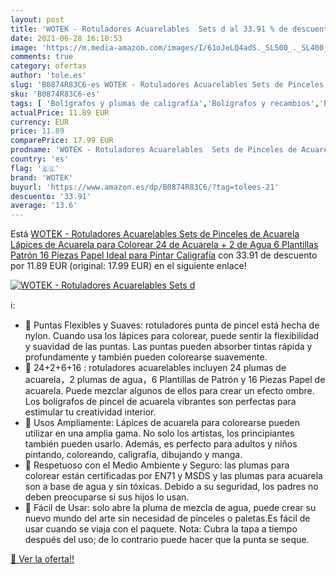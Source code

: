 ```yaml
---
layout: post
title: 'WOTEK - Rotuladores Acuarelables  Sets d al 33.91 % de descuento'
date: 2021-06-28 16:10:53
image: 'https://m.media-amazon.com/images/I/61oJeLQ4adS._SL500_._SL400_.jpg'
comments: true
category: ofertas
author: 'tole.es'
slug: 'B0874R83C6-es WOTEK - Rotuladores Acuarelables Sets de Pinceles de...'
sku: 'B0874R83C6-es'
tags: [ 'Bolígrafos y plumas de caligrafía','Bolígrafos y recambios','Bolígrafos, lápices y útiles de escritura','Oficina y papelería','colorear','lápices','rotuladores','wotek', ]
actualPrice: 11.89 EUR
currency: EUR
price: 11.89
comparePrice: 17.99 EUR
prodname: 'WOTEK - Rotuladores Acuarelables  Sets de Pinceles de Acuarela  Lápices de Acuarela para Colorear  24 de Acuarela + 2 de Agua  6 Plantillas Patrón 16 Piezas Papel Ideal para Pintar Caligrafía'
country: 'es'
flag: '🇪🇸'
brand: 'WOTEK'
buyurl: 'https://www.amazon.es/dp/B0874R83C6/?tag=tolees-21'
descuento: '33.91'
average: '13.6'
---
```


Está [WOTEK - Rotuladores Acuarelables  Sets de Pinceles de Acuarela  Lápices de Acuarela para Colorear  24 de Acuarela + 2 de Agua  6 Plantillas Patrón 16 Piezas Papel Ideal para Pintar Caligrafía](https://www.amazon.es/dp/B0874R83C6/?tag=tolees-21) con 33.91 de descuento por 11.89 EUR (original: 17.99 EUR) en el siguiente enlace!

[![WOTEK - Rotuladores Acuarelables  Sets d](https://m.media-amazon.com/images/I/61oJeLQ4adS._SL500_._SL400_.jpg)](https://www.amazon.es/dp/B0874R83C6/?tag=tolees-21)

ℹ️:

- 🎨 Puntas Flexibles y Suaves: rotuladores punta de pincel está hecha de nylon. Cuando usa los lápices para colorear, puede sentir la flexibilidad y suavidad de las puntas. Las puntas pueden absorber tintas rápida y profundamente y también pueden colorearse suavemente.
- 🎨 24+2+6+16 : rotuladores acuarelables incluyen 24 plumas de acuarela，2 plumas de agua，6 Plantillas de Patrón y 16 Piezas Papel de acuarela. Puede mezclar algunos de ellos para crear un efecto ombre. Los bolígrafos de pincel de acuarela vibrantes son perfectas para estimular tu creatividad interior.
- 🎨 Usos Ampliamente: Lápices de acuarela para colorearse pueden utilizar en una amplia gama. No solo los artistas, los principiantes también pueden usarlo. Además, es perfecto para adultos y niños pintando, coloreando, caligrafía, dibujando y manga.
- 🎨 Respetuoso con el Medio Ambiente y Seguro: las plumas para colorear están certificadas por EN71 y MSDS y las plumas para acuarela son a base de agua y sin tóxicas. Debido a su seguridad, los padres no deben preocuparse si sus hijos lo usan.
- 🎨 Fácil de Usar: solo abre la pluma de mezcla de agua, puede crear su nuevo mundo del arte sin necesidad de pinceles o paletas.Es fácil de usar cuando se viaja con el paquete. Nota: Cubra la tapa a tiempo después del uso; de lo contrario puede hacer que la punta se seque.

[🛒 Ver la oferta!!](https://www.amazon.es/dp/B0874R83C6/?tag=tolees-21)

